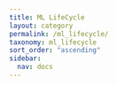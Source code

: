 ```yaml
---
title: ML LifeCycle
layout: category
permalink: /ml_lifecycle/
taxonomy: ml_lifecycle
sort_order: "ascending"
sidebar:
  nav: docs
---
```

